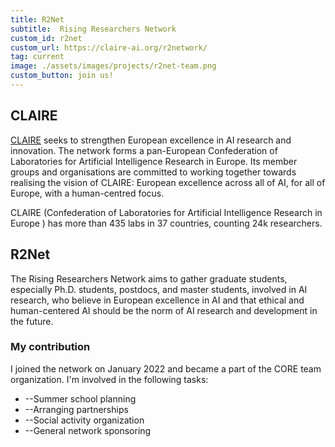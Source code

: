 ```yaml
---
title: R2Net
subtitle:  Rising Researchers Network
custom_id: r2net
custom_url: https://claire-ai.org/r2network/
tag: current
image: ./assets/images/projects/r2net-team.png
custom_button: join us!
---
```


## CLAIRE
[CLAIRE](https://claire-ai.org/)  seeks to strengthen European excellence in AI research and innovation. The network forms a pan-European Confederation of Laboratories for Artificial Intelligence Research in Europe. Its member groups and organisations are committed to working together towards realising the vision of CLAIRE: European excellence across all of AI, for all of Europe, with a human-centred focus.

CLAIRE (Confederation of Laboratories for Artificial Intelligence Research in Europe ) has more than 435 labs in 37 countries, counting 24k researchers.

## R2Net

The Rising Researchers Network aims to gather graduate students, especially Ph.D. students, postdocs, and master students, involved in AI research, who believe in European excellence in AI and that ethical and human-centered AI should be the norm of AI research and development in the future.


### My contribution

I joined the network on January 2022 and became a part of the CORE team organization. I'm involved in the following tasks:
* --Summer school planning 
* --Arranging partnerships 
* --Social activity organization
* --General network sponsoring 

